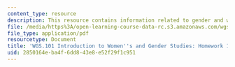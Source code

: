 ```yaml
---
content_type: resource
description: This resource contains information related to gender and work.
file: /media/https%3A/open-learning-course-data-rc.s3.amazonaws.com/wgs-101-introduction-to-womens-and-gender-studies-fall-2014/2850164eba4f6dd843e8e52f29f1c951_MITWGS_101F14_Hwork14.pdf
file_type: application/pdf
resourcetype: Document
title: 'WGS.101 Introduction to Women''s and Gender Studies: Homework 14 Clothing'
uid: 2850164e-ba4f-6dd8-43e8-e52f29f1c951
---
```

